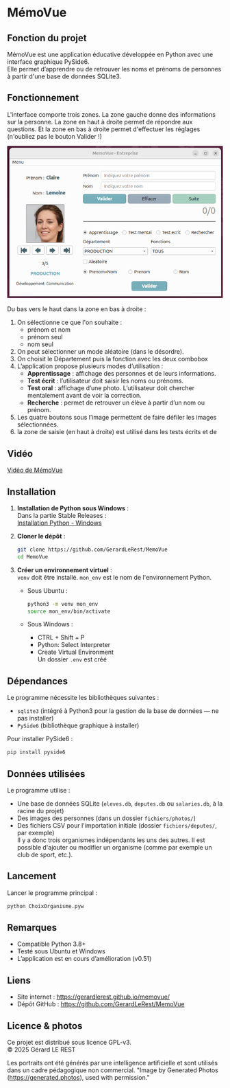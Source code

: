 # MémoVue

## Fonction du projet

MémoVue est une application éducative développée en Python avec une interface graphique PySide6.  
Elle permet d’apprendre ou de retrouver les noms et prénoms de personnes à partir d'une base de données SQLite3.

## Fonctionnement

L'interface comporte trois zones. La zone gauche donne des informations sur la personne. La zone en haut à droite permet de répondre aux questions. Et la zone en bas à droite permet d'effectuer les réglages (n'oubliez pas le bouton Valider !)

![interface](fichiers/images/interface.png)

Du bas vers le haut dans la zone en bas à droite :

1. On sélectionne ce que l'on souhaite :
   - prénom et nom
   - prénom seul
   - nom seul
2. On peut sélectionner un mode aléatoire (dans le désordre).
3. On choisit le Département puis la fonction avec les deux combobox
4. L’application propose plusieurs modes d’utilisation :
   - **Apprentissage** : affichage des personnes et de leurs informations.
   - **Test écrit** : l’utilisateur doit saisir les noms ou prénoms.
   - **Test oral** : affichage d’une photo. L’utilisateur doit chercher mentalement avant de voir la correction.
   - **Recherche** : permet de retrouver un élève à partir d’un nom ou prénom.
4. Les quatre boutons sous l’image permettent de faire défiler les images sélectionnées.
5. la zone de saisie (en haut à droite) est utilisé dans les tests écrits et de

## Vidéo

[Vidéo de MémoVue](https://youtu.be/PE2b6eUugHk)

## Installation

1. **Installation de Python sous Windows** :  
   Dans la partie Stable Releases :  
   [Installation Python - Windows](https://www.python.org/downloads/windows/)

2. **Cloner le dépôt** :

   ```bash
   git clone https://github.com/GerardLeRest/MemoVue
   cd MemoVue
   ```

3. **Créer un environnement virtuel** :  
   `venv` doit être installé. `mon_env` est le nom de l'environnement Python.

   - Sous Ubuntu :

     ```bash
     python3 -m venv mon_env
     source mon_env/bin/activate
     ```

   - Sous Windows :
     - CTRL + Shift + P
     - Python: Select Interpreter
     - Create Virtual Environment  
     Un dossier `.env` est créé

## Dépendances

Le programme nécessite les bibliothèques suivantes :

- `sqlite3` (intégré à Python3 pour la gestion de la base de données — ne pas installer)
- `PySide6` (bibliothèque graphique à installer)

Pour installer PySide6 :

```bash
pip install pyside6
```

## Données utilisées

Le programme utilise :

- Une base de données SQLite (`eleves.db`, `deputes.db` ou `salaries.db`, à la racine du projet)
- Des images des personnes (dans un dossier `fichiers/photos/`)
- Des fichiers CSV pour l'importation initiale (dossier `fichiers/deputes/`, par exemple)  
  Il y a donc trois organismes indépendants les uns des autres. Il est possible d'ajouter ou modifier un organisme (comme par exemple un club de sport, etc.).

## Lancement

Lancer le programme principal :

```bash
python ChoixOrganisme.pyw
```

## Remarques

- Compatible Python 3.8+
- Testé sous Ubuntu et Windows
- L’application est en cours d’amélioration (v0.51)

## Liens

- Site internet : https://gerardlerest.github.io/memovue/
- Dépôt GitHub : https://github.com/GerardLeRest/MemoVue

## Licence & photos

Ce projet est distribué sous licence GPL-v3.  
© 2025 Gérard LE REST

Les portraits ont été générés par une intelligence artificielle et sont utilisés dans un cadre pédagogique non commercial.
"Image by Generated Photos (https://generated.photos), used with permission."